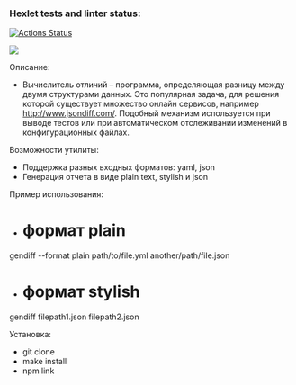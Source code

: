 ### Hexlet tests and linter status:
[![Actions Status](https://github.com/KrisUvrv/frontend-project-46/actions/workflows/hexlet-check.yml/badge.svg)](https://github.com/KrisUvrv/frontend-project-46/actions)

<a href="https://codeclimate.com/github/KrisUvrv/frontend-project-46/maintainability"><img src="https://api.codeclimate.com/v1/badges/88bc33bacf45e88fbdab/maintainability" /></a>

Описание:
- Вычислитель отличий – программа, определяющая разницу между двумя структурами данных. Это популярная задача, для решения которой существует множество онлайн сервисов, например http://www.jsondiff.com/. Подобный механизм используется при выводе тестов или при автоматическом отслеживании изменений в конфигурационных файлах.

Возможности утилиты:
- Поддержка разных входных форматов: yaml, json
- Генерация отчета в виде plain text, stylish и json

Пример использования:
- # формат plain
gendiff --format plain path/to/file.yml another/path/file.json

- # формат stylish
gendiff filepath1.json filepath2.json

Установка:

- git clone 
- make install
- npm link
